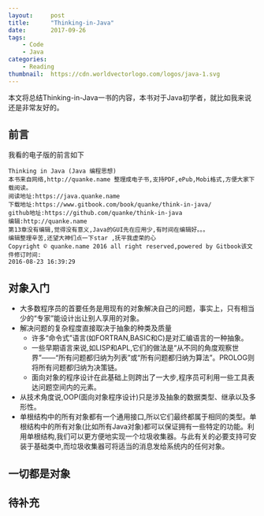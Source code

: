 ```yaml
---
layout:     post
title:      "Thinking-in-Java"
date:       2017-09-26
tags:
    - Code
    - Java
categories:
    - Reading
thumbnail:  https://cdn.worldvectorlogo.com/logos/java-1.svg
---
```


本文将总结Thinking-in-Java一书的内容，本书对于Java初学者，就比如我来说还是非常友好的。


## 前言
我看的电子版的前言如下
```
Thinking in Java (Java 编程思想)
本书来自网络,http://quanke.name 整理成电子书,支持PDF,ePub,Mobi格式,方便大家下载阅读。
阅读地址:https://java.quanke.name
下载地址:https://www.gitbook.com/book/quanke/think-in-java/
github地址:https://github.com/quanke/think-in-java
编辑:http://quanke.name
第13章没有编辑,觉得没有意义,Java的GUI先在应用少,有时间在编辑好。。。
编辑整理辛苦,还望大神们点一下star ,抚平我虚荣的心
Copyright © quanke.name 2016 all right reserved,powered by Gitbook该文件修订时间:
2016-08-23 16:39:29
```

## 对象入门
+ 大多数程序员的首要任务是用现有的对象解决自己的问题，事实上，只有相当少的“专家”能设计出让别人享用的对象。
+ 解决问题的复杂程度直接取决于抽象的种类及质量
  + 许多“命令式”语言(如FORTRAN,BASIC和C)是对汇编语言的一种抽象。
  + 一些早期语言来说,如LISP和APL,它们的做法是“从不同的角度观察世界”——“所有问题都归纳为列表”或“所有问题都归纳为算法”。PROLOG则将所有问题都归纳为决策链。
  + 面向对象的程序设计在此基础上则跨出了一大步,程序员可利用一些工具表达问题空间内的元素。
+ 从技术角度说,OOP(面向对象程序设计)只是涉及抽象的数据类型、继承以及多形性。
+ 单根结构中的所有对象都有一个通用接口,所以它们最终都属于相同的类型。单根结构中的所有对象(比如所有Java对象)都可以保证拥有一些特定的功能。利用单根结构,我们可以更方便地实现一个垃圾收集器。与此有关的必要支持可安装于基础类中,而垃圾收集器可将适当的消息发给系统内的任何对象。

<!--more-->

## 一切都是对象

## 待补充
